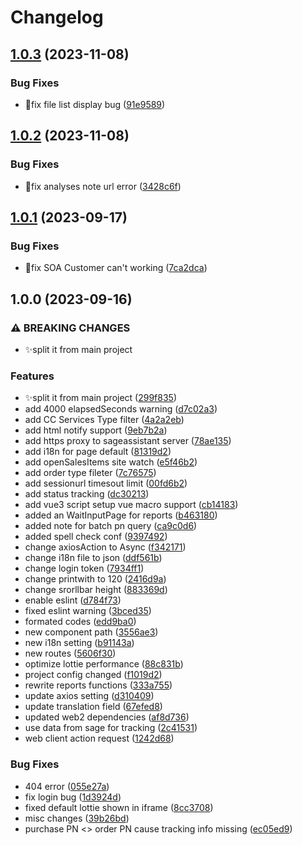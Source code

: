 # Changelog

## [1.0.3](https://github.com/hks2002/sage-assistant-web/compare/v1.0.2...v1.0.3) (2023-11-08)


### Bug Fixes

* 🐛fix file list display bug ([91e9589](https://github.com/hks2002/sage-assistant-web/commit/91e9589358223f3025332a03c398708baa8bcf48))

## [1.0.2](https://github.com/hks2002/sage-assistant-web/compare/v1.0.1...v1.0.2) (2023-11-08)


### Bug Fixes

* 🐛fix analyses note url error ([3428c6f](https://github.com/hks2002/sage-assistant-web/commit/3428c6fb0c06883ad7587eadbc66928b25eb7699))

## [1.0.1](https://github.com/hks2002/sage-assistant-web/compare/v1.0.0...v1.0.1) (2023-09-17)


### Bug Fixes

* 🐛fix SOA Customer can't working ([7ca2dca](https://github.com/hks2002/sage-assistant-web/commit/7ca2dca8ca0883815e8a1700f4c851e747c6c2ce))

## 1.0.0 (2023-09-16)


### ⚠ BREAKING CHANGES

* ✨split it from main project

### Features

* ✨split it from main project ([299f835](https://github.com/hks2002/sage-assistant-web/commit/299f8351b368b091d4735818d64ff36feab39e33))
* add 4000 elapsedSeconds warning ([d7c02a3](https://github.com/hks2002/sage-assistant-web/commit/d7c02a319e4b37090ef9fc96cbecd46837c9cb4f))
* add CC Services Type filter ([4a2a2eb](https://github.com/hks2002/sage-assistant-web/commit/4a2a2eb430f59530d87eda58547b78d688364111))
* add html notify support ([9eb7b2a](https://github.com/hks2002/sage-assistant-web/commit/9eb7b2ad1abff25a2deb4eb5c4bf510d9b0c4fb2))
* add https proxy to sageassistant server ([78ae135](https://github.com/hks2002/sage-assistant-web/commit/78ae135838c116e43d822127af192fbcb8a04d88))
* add i18n for page default ([81319d2](https://github.com/hks2002/sage-assistant-web/commit/81319d217dbf9b39dabdca0539e3363278058a94))
* add openSalesItems site watch ([e5f46b2](https://github.com/hks2002/sage-assistant-web/commit/e5f46b2e840d09d5a123e5dbc16025505e7fd9f0))
* add order type fileter ([7c76575](https://github.com/hks2002/sage-assistant-web/commit/7c76575da874bf9d514958e4eaae62ccf806c2b8))
* add sessionurl timesout limit ([00fd6b2](https://github.com/hks2002/sage-assistant-web/commit/00fd6b2bd19b015820a66b9f7e631e954a3c3078))
* add status tracking ([dc30213](https://github.com/hks2002/sage-assistant-web/commit/dc30213cfad20bd4c3e44e04ae2ed10abe698ede))
* add vue3 script setup vue macro support ([cb14183](https://github.com/hks2002/sage-assistant-web/commit/cb14183e0230fc36923046aeecb93d51ae72f3e4))
* added an WaitInputPage for reports ([b463180](https://github.com/hks2002/sage-assistant-web/commit/b46318029b98b43079ac27d20442304c10831443))
* added note for batch pn query ([ca9c0d6](https://github.com/hks2002/sage-assistant-web/commit/ca9c0d6bb622a38bf072624af8d6284fea2bb188))
* added spell check conf ([9397492](https://github.com/hks2002/sage-assistant-web/commit/9397492bf44ebc7269c8ae3f618e1e48eba7acdc))
* change axiosAction to Async ([f342171](https://github.com/hks2002/sage-assistant-web/commit/f342171f801953e3df3762b895b0de96a112ee9e))
* change i18n file to json ([ddf561b](https://github.com/hks2002/sage-assistant-web/commit/ddf561bf0c2922c5c927c874a47a0a64ddc0019f))
* change login token ([7934ff1](https://github.com/hks2002/sage-assistant-web/commit/7934ff186b07f79900a59974da4c181478083a77))
* change printwith to 120 ([2416d9a](https://github.com/hks2002/sage-assistant-web/commit/2416d9ad7769bd183f69a809b7c459e1d52f5a13))
* change srorllbar height ([883369d](https://github.com/hks2002/sage-assistant-web/commit/883369d78537c09af3c51cc05bf120a7f6c37b3b))
* enable eslint ([d784f73](https://github.com/hks2002/sage-assistant-web/commit/d784f73794fe1b687a525fc1aec132de5442ae47))
* fixed eslint warning ([3bced35](https://github.com/hks2002/sage-assistant-web/commit/3bced3538be0cad71fc0e7fdd69b2e870c007594))
* formated codes ([edd9ba0](https://github.com/hks2002/sage-assistant-web/commit/edd9ba00be604f2526a1b892a5d215605f354c5c))
* new component path ([3556ae3](https://github.com/hks2002/sage-assistant-web/commit/3556ae3c4580fc69b71a5fbd4f4c22fc1a91d0fb))
* new i18n setting ([b91143a](https://github.com/hks2002/sage-assistant-web/commit/b91143af67c8246203ea10c694adde789b3b2912))
* new routes ([5606f30](https://github.com/hks2002/sage-assistant-web/commit/5606f306493cfd811fd934f05c28e0e3d6cb65cd))
* optimize lottie performance ([88c831b](https://github.com/hks2002/sage-assistant-web/commit/88c831be8aeca3a564cfe8eb6a3a090de0e528ef))
* project config changed ([f1019d2](https://github.com/hks2002/sage-assistant-web/commit/f1019d215c08b70d5bbffe036321e114b32a6ef7))
* rewrite reports functions ([333a755](https://github.com/hks2002/sage-assistant-web/commit/333a7558383dfcc0944dffea818d798a039f5fe5))
* update axios setting ([d310409](https://github.com/hks2002/sage-assistant-web/commit/d3104091b0ae50ebed89def6f2d49cef52e24ef2))
* update translation field ([67efed8](https://github.com/hks2002/sage-assistant-web/commit/67efed88d3bf30d54b9ebf8469295dda40a35b38))
* updated web2 dependencies ([af8d736](https://github.com/hks2002/sage-assistant-web/commit/af8d7366730568a1c8eb69d5b2f314bc11fb64dc))
* use data from sage for tracking ([2c41531](https://github.com/hks2002/sage-assistant-web/commit/2c41531558dd577c08ed121c20e745efe4ab6b85))
* web client action request ([1242d68](https://github.com/hks2002/sage-assistant-web/commit/1242d68e8873f676da5ad989ac17916c35b55811))


### Bug Fixes

* 404 error ([055e27a](https://github.com/hks2002/sage-assistant-web/commit/055e27a0bdb79b89dac20eb5df462f4085c27336))
* fix login bug ([1d3924d](https://github.com/hks2002/sage-assistant-web/commit/1d3924d2eb84b2c58867bd2348ab140e85c02937))
* fixed default lottie shown in iframe ([8cc3708](https://github.com/hks2002/sage-assistant-web/commit/8cc3708c00d8b177ff40fcf8e55faeb202555e07))
* misc changes ([39b26bd](https://github.com/hks2002/sage-assistant-web/commit/39b26bd4b3442cf6bae037360bdeddbd370f1d1a))
* purchase PN &lt;&gt; order PN cause tracking info missing ([ec05ed9](https://github.com/hks2002/sage-assistant-web/commit/ec05ed9a5683caecb555af6bd854ac657f4a3b71))
